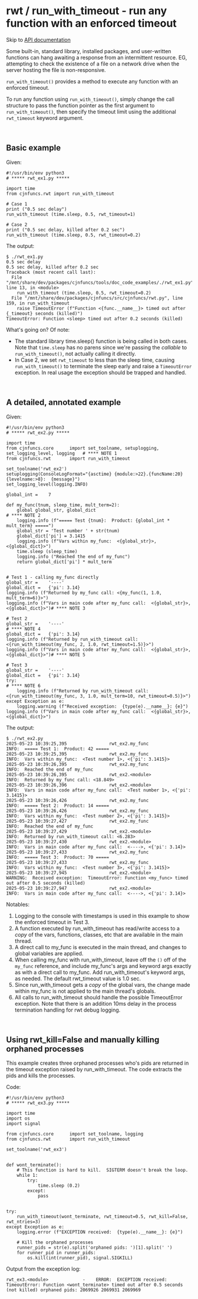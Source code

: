 # rwt / run_with_timeout - run any function with an enforced timeout

Skip to [API documentation](#links)

Some built-in, standard library, installed packages, and user-written functions can hang awaiting a response from
an intermittent resource.  EG, attempting to check the existence of a file on a network drive when the server hosting
the file is non-responsive.  

`run_with_timeout()` provides a method to execute any function with an enforced timeout.

To run any function using `run_with_timeout()`, simply change the call structure to pass the function
pointer as the first argument to `run_with_timeout()`, then specify the timeout limit using the additional `rwt_timeout` 
keyword argument.

<br>

## Basic example

Given:
```
#!/usr/bin/env python3
# ***** rwt_ex1.py *****

import time
from cjnfuncs.rwt import run_with_timeout

# Case 1
print ("0.5 sec delay")
run_with_timeout (time.sleep, 0.5, rwt_timeout=1)

# Case 2
print ("0.5 sec delay, killed after 0.2 sec")
run_with_timeout (time.sleep, 0.5, rwt_timeout=0.2)
```

The output:
```
$ ./rwt_ex1.py 
0.5 sec delay
0.5 sec delay, killed after 0.2 sec
Traceback (most recent call last):
  File "/mnt/share/dev/packages/cjnfuncs/tools/doc_code_examples/./rwt_ex1.py", line 13, in <module>
    run_with_timeout (time.sleep, 0.5, rwt_timeout=0.2)
  File "/mnt/share/dev/packages/cjnfuncs/src/cjnfuncs/rwt.py", line 159, in run_with_timeout
    raise TimeoutError (f"Function <{func.__name__}> timed out after {_timeout} seconds (killed)")
TimeoutError: Function <sleep> timed out after 0.2 seconds (killed)
```

What's going on?  Of note:
- The standard library time.sleep() function is being called in both cases.  Note that `time.sleep` has no parens since
we're passing the _callable_ to `run_with_timeout()`, not actually calling it directly.
- In Case 2, we set `rwt_timeout` to less than the sleep time, causing `run_with_timeout()` to terminate the sleep early and raise
a `TimeoutError` exception.  In real usage the exception should be trapped and handled.

<br>

## A detailed, annotated example

Given:
```
#!/usr/bin/env python3
# ***** rwt_ex2.py *****

import time
from cjnfuncs.core      import set_toolname, setuplogging, set_logging_level, logging   # **** NOTE 1
from cjnfuncs.rwt       import run_with_timeout

set_toolname('rwt_ex2')
setuplogging(ConsoleLogFormat="{asctime} {module:>22}.{funcName:20} {levelname:>8}:  {message}")
set_logging_level(logging.INFO)

global_int =    7

def my_func(tnum, sleep_time, mult_term=2):
    global global_str, global_dict                                                      # **** NOTE 2
    logging.info (f"===== Test {tnum}:  Product: {global_int * mult_term} =====")
    global_str = 'Test number ' + str(tnum)
    global_dict['pi'] = 3.1415
    logging.info (f"Vars within my_func:  <{global_str}>, <{global_dict}>")
    time.sleep (sleep_time)
    logging.info ("Reached the end of my_func")
    return global_dict['pi'] * mult_term


# Test 1 - calling my_func directly
global_str =    '----'
global_dict =   {'pi': 3.14}
logging.info (f"Returned by my_func call: <{my_func(1, 1.0, mult_term=6)}>")
logging.info (f"Vars in main code after my_func call:  <{global_str}>, <{global_dict}>")# **** NOTE 3

# Test 2
global_str =    '----'                                                                  # **** NOTE 4
global_dict =   {'pi': 3.14}
logging.info (f"Returned by run_with_timeout call: <{run_with_timeout(my_func, 2, 1.0, rwt_timeout=1.5)}>")
logging.info (f"Vars in main code after my_func call:  <{global_str}>, <{global_dict}>")# **** NOTE 5

# Test 3
global_str =    '----'
global_dict =   {'pi': 3.14}
try:                                                                                    # **** NOTE 6
    logging.info (f"Returned by run_with_timeout call: <{run_with_timeout(my_func, 3, 1.0, mult_term=10, rwt_timeout=0.5)}>")
except Exception as e:
    logging.warning (f"Received exception:  {type(e).__name__}: {e}")
logging.info (f"Vars in main code after my_func call:  <{global_str}>, <{global_dict}>")

```

The output:
```
$ ./rwt_ex2.py 
2025-05-23 10:39:25,395                rwt_ex2.my_func                  INFO:  ===== Test 1:  Product: 42 =====
2025-05-23 10:39:25,395                rwt_ex2.my_func                  INFO:  Vars within my_func:  <Test number 1>, <{'pi': 3.1415}>
2025-05-23 10:39:26,395                rwt_ex2.my_func                  INFO:  Reached the end of my_func
2025-05-23 10:39:26,395                rwt_ex2.<module>                 INFO:  Returned by my_func call: <18.849>
2025-05-23 10:39:26,396                rwt_ex2.<module>                 INFO:  Vars in main code after my_func call:  <Test number 1>, <{'pi': 3.1415}>
2025-05-23 10:39:26,426                rwt_ex2.my_func                  INFO:  ===== Test 2:  Product: 14 =====
2025-05-23 10:39:26,426                rwt_ex2.my_func                  INFO:  Vars within my_func:  <Test number 2>, <{'pi': 3.1415}>
2025-05-23 10:39:27,427                rwt_ex2.my_func                  INFO:  Reached the end of my_func
2025-05-23 10:39:27,429                rwt_ex2.<module>                 INFO:  Returned by run_with_timeout call: <6.283>
2025-05-23 10:39:27,430                rwt_ex2.<module>                 INFO:  Vars in main code after my_func call:  <---->, <{'pi': 3.14}>
2025-05-23 10:39:27,433                rwt_ex2.my_func                  INFO:  ===== Test 3:  Product: 70 =====
2025-05-23 10:39:27,433                rwt_ex2.my_func                  INFO:  Vars within my_func:  <Test number 3>, <{'pi': 3.1415}>
2025-05-23 10:39:27,945                rwt_ex2.<module>              WARNING:  Received exception:  TimeoutError: Function <my_func> timed out after 0.5 seconds (killed)
2025-05-23 10:39:27,947                rwt_ex2.<module>                 INFO:  Vars in main code after my_func call:  <---->, <{'pi': 3.14}>
```

Notables:
1. Logging to the console with timestamps is used in this example to show the enforced timeout in Test 3.
2. A function executed by run_with_timeout has read/write access to a _copy_ of the vars, functions, classes, etc that are available in the main thread.
3. A direct call to my_func is executed in the main thread, and changes to global variables are applied.
4. When calling my_func with run_with_timeout, leave off the `()` off of the `my_func` reference, and include my_func's args and keyword args exactly as with a direct call to my_func.  Add run_with_timeout's keyword args, as needed.  The default rwt_timeout value is 1.0 sec.
5. Since run_with_timeout gets a _copy_ of the global vars, the change made within my_func is not applied to the main thread's globals.
6. All calls to run_with_timeout should handle the possible TimeoutError exception.  Note that there is an addition 10ms delay in the process
termination handling for rwt debug logging.

<br>

## Using rwt_kill=False and manually killing orphaned processes

This example creates three orphaned processes who's pids are returned in the timeout exception raised by
run_with_timeout.  The code extracts the pids and kills the processes.

Code:
```
#!/usr/bin/env python3
# ***** rwt_ex3.py *****

import time
import os
import signal

from cjnfuncs.core      import set_toolname, logging
from cjnfuncs.rwt       import run_with_timeout

set_toolname('rwt_ex3')


def wont_terminate():
    # This function is hard to kill.  SIGTERM doesn't break the loop.
    while 1:
        try:
            time.sleep (0.2)
        except:
            pass


try:
    run_with_timeout(wont_terminate, rwt_timeout=0.5, rwt_kill=False, rwt_ntries=3)
except Exception as e:
    logging.error (f"EXCEPTION received:  {type(e).__name__}: {e}")

    # Kill the orphaned processes
    runner_pids = str(e).split('orphaned pids: ')[1].split(' ')
    for runner_pid in runner_pids:
        os.kill(int(runner_pid), signal.SIGKILL)
```

Output from the exception log:
```
rwt_ex3.<module>             -    ERROR:  EXCEPTION received:  TimeoutError: Function <wont_terminate> timed out after 0.5 seconds (not killed) orphaned pids: 2069926 2069931 2069969
```